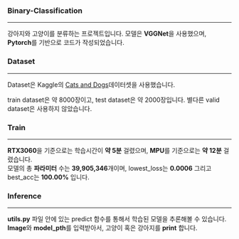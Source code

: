 ### Binary-Classification
--- 
강아지와 고양이를 분류하는 프로젝트입니다. 모델은 **VGGNet**을 사용했으며, **Pytorch**를 기반으로 코드가 작성되었습니다.

### Dataset
---
Dataset은 Kaggle의 [Cats and Dogs](https://www.kaggle.com/datasets/tongpython/cat-and-dog)데이터셋을 사용했습니다.  

train dataset은 약 8000장이고, test dataset은 약 2000장입니다. 별다른 valid dataset은 사용하지 않았습니다.

### Train
---
**RTX3060**을 기준으로는 학습시간이 **약 5분** 걸렸으며, **MPU**를 기준으로는 **약 12분** 걸렸습니다.  
모델의 총 **파라미터** 수는 **39,905,346**개이며, lowest_loss는 **0.0006** 그리고 best_acc는 **100.00%** 입니다.

### Inference 
---
**utils.py** 파일 안에 있는 predict 함수를 통해서 학습된 모델을 추론해볼 수 있습니다.  
**Image**와 **model_pth**를 입력받아서, 고양이 혹은 강아지를 **print** 합니다.